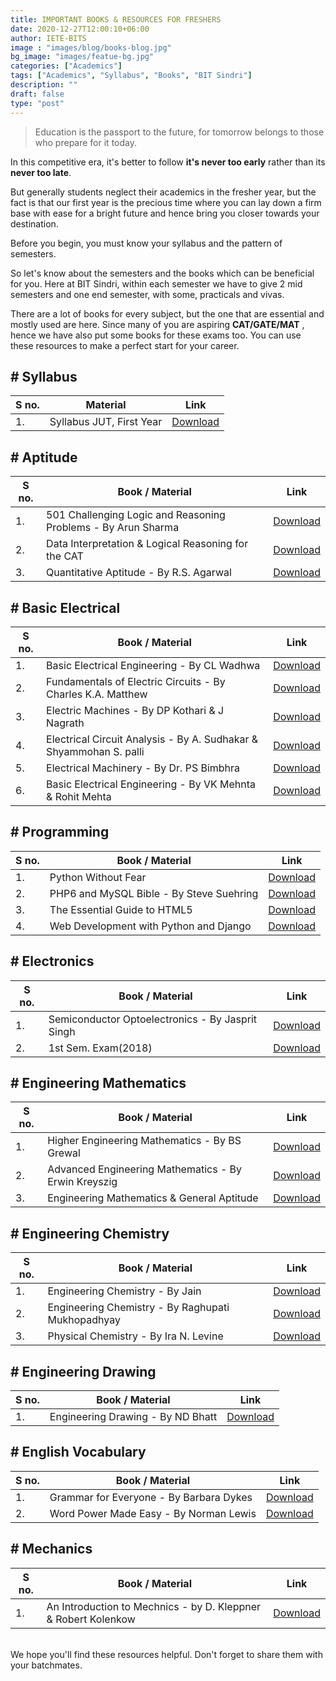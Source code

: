 ```yaml
---
title: IMPORTANT BOOKS & RESOURCES FOR FRESHERS
date: 2020-12-27T12:00:10+06:00
author: IETE-BITS
image : "images/blog/books-blog.jpg"
bg_image: "images/featue-bg.jpg"
categories: ["Academics"]
tags: ["Academics", "Syllabus", "Books", "BIT Sindri"]
description: ""
draft: false
type: "post"
---
```


>Education is the passport to the future, for tomorrow belongs to those who prepare for it today.

In this competitive era, it's better to follow **it's never too early** rather than its **never too late**.

But generally students neglect their academics in the fresher year, but the fact is that our first year is the precious time where you can lay down a firm base with ease for a bright future and hence bring you closer towards your destination.

Before you begin, you must know your syllabus and the pattern of semesters. 

So let's know about the semesters and the books which can be beneficial for you. 
Here at BIT Sindri, within each semester we have to give 2 mid semesters and one end semester, with some, practicals and vivas. 

There are a lot of books for every subject, but the one that are essential and mostly used are here. Since many of you are aspiring **CAT/GATE/MAT** , hence we have also put some books for these exams too.
You can use these resources to make a perfect start for your career.

<h2># Syllabus</h2>
<table>
<thead>
<tr>
<th>S no.</th>
<th>Material</th>
<th>Link</th>
</tr>
</thead>
<tbody>
<tr>
<td>1.</td>
<td>Syllabus JUT, First Year</td>
<td><a href="https://drive.google.com/file/d/1O9-KXKHTGIv7rmWIQwsafeZVt3Ro-6qc/view?usp=sharing">Download</a></td>
</tr>
</tbody>
</table>

<h2># Aptitude</h2>
<table>
<thead>
<tr>
<th>S no.</th>
<th>Book / Material</th>
<th>Link</th>
</tr>
</thead>
<tbody>
<tr>
<td>1.</td>
<td>501 Challenging Logic and Reasoning Problems - By Arun Sharma</td>
<td><a href="https://drive.google.com/file/d/1R15zQmv1oyxhXYXo3oaRDF4lJ2zjuOn2/view?usp=sharing">Download</a></td>
</tr>
<tr>
<td>2.</td>
<td>Data Interpretation &amp; Logical Reasoning for the CAT</td>
<td><a href="https://drive.google.com/file/d/1Qr9TIcV37OXh05DqvY3yOge6_kYHeBnp/view?usp=sharing">Download</a></td>
</tr>
<tr>
<td>3.</td>
<td>Quantitative Aptitude - By R.S. Agarwal</td>
<td><a href="https://drive.google.com/file/d/1R0N9tK_5ggyAWfun5Cy1Z7fObOjJUTZD/view?usp=sharing">Download</a></td>
</tr>
</tbody>
</table>

<h2># Basic Electrical</h2>
<table>
<thead>
<tr>
<th>S no.</th>
<th>Book / Material</th>
<th>Link</th>
</tr>
</thead>
<tbody>
<tr>
<td>1.</td>
<td>Basic Electrical Engineering - By CL Wadhwa</td>
<td><a href="https://drive.google.com/file/d/1Pte8BXZKsBTuY7KPh4vqbBW0YjLA0E2T/view?usp=sharing">Download</a></td>
</tr>
<tr>
<td>2.</td>
<td>Fundamentals of Electric Circuits - By Charles K.A. Matthew</td>
<td><a href="https://drive.google.com/file/d/1Pz9kQjvSzXZnogpLrLIKEvdYnuwsCYNq/view?usp=sharing">Download</a></td>
</tr>
<tr>
<td>3.</td>
<td>Electric Machines - By DP Kothari &amp; J Nagrath</td>
<td><a href="https://drive.google.com/file/d/1PvcpKvfZaMN7XLxKbocRAW4lo0dEbkrv/view?usp=sharing">Download</a></td>
</tr>
<tr>
<td>4.</td>
<td>Electrical Circuit Analysis - By A. Sudhakar &amp; Shyammohan S. palli</td>
<td><a href="https://drive.google.com/file/d/1PwVAO5vPFY2t2ySyQsE0-Su8uI41LKDa/view?usp=sharing">Download</a></td>
</tr>
<tr>
<td>5.</td>
<td>Electrical Machinery - By Dr. PS Bimbhra</td>
<td><a href="https://drive.google.com/file/d/12OmAaqXkN-_kqVEyJ0nZMNFrRtqBJwrO/view?usp=sharing">Download</a></td>
</tr>
<tr>
<td>6.</td>
<td>Basic Electrical Engineering - By VK Mehnta &amp; Rohit Mehta</td>
<td><a href="https://drive.google.com/file/d/1PuaHS16d7xDwTtOgRzve8PLGaer01gBU/view?usp=sharing">Download</a></td>
</tr>
</tbody>
</table>

<h2># Programming</h2>
<table>
<thead>
<tr>
<th>S no.</th>
<th>Book / Material</th>
<th>Link</th>
</tr>
</thead>
<tbody>
<tr>
<td>1.</td>
<td>Python Without Fear</td>
<td><a href="https://drive.google.com/file/d/1RLmQ4gM8WD-HUBPzUyeAQeEtvpXytkfY/view?usp=sharing">Download</a></td>
</tr>
<tr>
<td>2.</td>
<td>PHP6 and MySQL Bible - By Steve Suehring</td>
<td><a href="https://drive.google.com/file/d/1RTlsBZ6Ksr6v3BmZHzzsbOBvCvb8eWpe/view?usp=sharing">Download</a></td>
</tr>
<tr>
<td>3.</td>
<td>The Essential Guide to HTML5</td>
<td><a href="https://drive.google.com/file/d/1RMj6m86hjSLtqrKtrNyOM4OES0vkoBwA/view?usp=sharing">Download</a></td>
</tr>
<tr>
<td>4.</td>
<td>Web Development with Python and Django</td>
<td><a href="https://drive.google.com/file/d/1Ra3Ez6tFKbFceId0xaIMIBLJfwYQoopJ/view?usp=sharing">Download</a></td>
</tr>
</tbody>
</table>

<h2># Electronics</h2>
<table>
<thead>
<tr>
<th>S no.</th>
<th>Book / Material</th>
<th>Link</th>
</tr>
</thead>
<tbody>
<tr>
<td>1.</td>
<td>Semiconductor Optoelectronics - By Jasprit Singh</td>
<td><a href="https://drive.google.com/file/d/1GkSo4gx7CbW0imAEU2tMkFzMOZXnbDvJ/view?usp=sharing">Download</a></td>
</tr>
<tr>
<td>2.</td>
<td>1st Sem. Exam(2018)</td>
<td><a href="https://drive.google.com/file/d/1GsMvmVW2c2hL95EbR03jtvOGrQ89Pebm/view?usp=sharing">Download</a></td>
</tr>
</tbody>
</table>

<h2># Engineering Mathematics</h2>
<table>
<thead>
<tr>
<th>S no.</th>
<th>Book / Material</th>
<th>Link</th>
</tr>
</thead>
<tbody>
<tr>
<td>1.</td>
<td>Higher Engineering Mathematics - By BS Grewal</td>
<td><a href="https://drive.google.com/file/d/12GT6W8EzmXpgczWO-DHlr0grikd1OnTT/view?usp=sharing">Download</a></td>
</tr>
<tr>
<td>2.</td>
<td>Advanced Engineering Mathematics - By Erwin Kreyszig</td>
<td><a href="https://drive.google.com/file/d/1PQMb8nyTWSB68mAr3IDgBVpnbmOQ-My3/view?usp=sharing">Download</a></td>
</tr>
<tr>
<td>3.</td>
<td>Engineering Mathematics &amp; General Aptitude</td>
<td><a href="https://drive.google.com/file/d/1PKCwIhBu6HPO0fJ0_CT5OZcmpCV5FVP2/view?usp=sharing">Download</a></td>
</tr>
</tbody>
</table>

<h2># Engineering Chemistry</h2>
<table>
<thead>
<tr>
<th>S no.</th>
<th>Book / Material</th>
<th>Link</th>
</tr>
</thead>
<tbody>
<tr>
<td>1.</td>
<td>Engineering Chemistry - By Jain</td>
<td><a href="https://drive.google.com/file/d/1QZuwheCLmm8nUG9OYMSH_nGtI_akuzNs/view?usp=sharing">Download</a></td>
</tr>
<tr>
<td>2.</td>
<td>Engineering Chemistry - By Raghupati Mukhopadhyay</td>
<td><a href="https://drive.google.com/file/d/1QccxssMiMuAXfQwCN-ld_bEtNxo6vt8X/view?usp=sharing">Download</a></td>
</tr>
<tr>
<td>3.</td>
<td>Physical Chemistry - By Ira N. Levine</td>
<td><a href="https://drive.google.com/file/d/1QQkS-JlAgSrvM91dN9QfZuov2dZRkzoN/view?usp=sharing">Download</a></td>
</tr>
</tbody>
</table>

<h2># Engineering Drawing</h2>
<table>
<thead>
<tr>
<th>S no.</th>
<th>Book / Material</th>
<th>Link</th>
</tr>
</thead>
<tbody>
<tr>
<td>1.</td>
<td>Engineering Drawing - By ND Bhatt</td>
<td><a href="https://drive.google.com/file/d/1OFikw_lm0uw9rD9iyBVsZzGUt3If99qE/view?usp=sharing">Download</a></td>
</tr>
</tbody>
</table>

<h2># English Vocabulary</h2>
<table>
<thead>
<tr>
<th>S no.</th>
<th>Book / Material</th>
<th>Link</th>
</tr>
</thead>
<tbody>
<tr>
<td>1.</td>
<td>Grammar for Everyone - By Barbara Dykes</td>
<td><a href="https://drive.google.com/file/d/1Po56AainAOVo-Lmrp0mcjSamBjgRNhEj/view?usp=sharing">Download</a></td>
</tr>
<tr>
<td>2.</td>
<td>Word Power Made Easy - By Norman Lewis</td>
<td><a href="https://drive.google.com/file/d/1Pg1mCcuKIKQ3tsUIO20Z730B2g0pxs_V/view?usp=sharing">Download</a></td>
</tr>
</tbody>
</table>

<h2># Mechanics</h2>
<table>
<thead>
<tr>
<th>S no.</th>
<th>Book / Material</th>
<th>Link</th>
</tr>
</thead>
<tbody>
<tr>
<td>1.</td>
<td>An Introduction to Mechnics - by D. Kleppner &amp; Robert Kolenkow</td>
<td><a href="https://drive.google.com/file/d/1Q397Oi6hM_B94vZkCaWFC_8HVMbE_ina/view?usp=sharing">Download</a></td>
</tr>
</tbody>
</table>
<br>
We hope you'll find these resources helpful. Don't forget to share them with your batchmates.